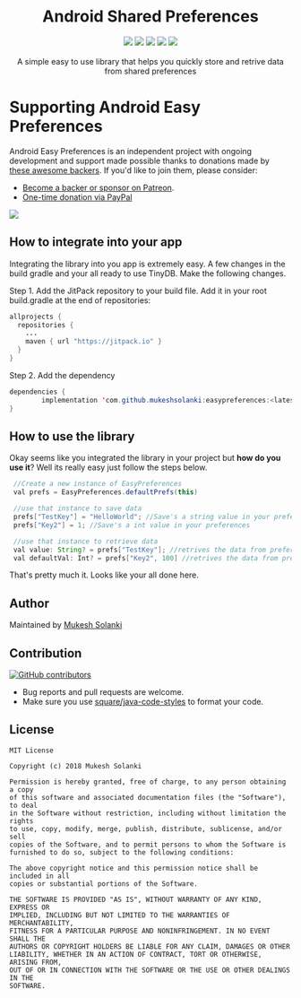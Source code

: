 <h1 align="center">Android Shared Preferences</h1>
<p align="center">
  <a class="badge-align" href="https://www.codacy.com/app/mukeshsolanki/easypreferences?utm_source=github.com&amp;utm_medium=referral&amp;utm_content=mukeshsolanki/easypreferences&amp;utm_campaign=Badge_Grade"><img src="https://api.codacy.com/project/badge/Grade/4829a852b0284e91ac2c1394519a5c1e"/></a>
  <a href="https://jitpack.io/#mukeshsolanki/easypreferences"> <img src="https://jitpack.io/v/mukeshsolanki/easypreferences/month.svg" /></a>
  <a href="https://jitpack.io/#mukeshsolanki/easypreferences"> <img src="https://jitpack.io/v/mukeshsolanki/easypreferences.svg" /></a>
  <a href="https://circleci.com/gh/mukeshsolanki/easypreferences/tree/master"> <img src="https://circleci.com/gh/mukeshsolanki/easypreferences/tree/master.svg?style=shield" /></a>
  <a href="https://opensource.org/licenses/MIT"><img src="https://img.shields.io/badge/License-MIT-blue.svg"/></a>
  <br /><br />
  A simple easy to use library that helps you quickly store and retrive data from shared preferences
</p>

# Supporting Android Easy Preferences

Android Easy Preferences is an independent project with ongoing development and support made possible thanks to donations made by [these awesome backers](BACKERS.md#sponsors). If you'd like to join them, please consider:

  - [Become a backer or sponsor on Patreon](https://www.patreon.com/mukeshsolanki).
  - [One-time donation via PayPal](https://www.paypal.me/mukeshsolanki)

<a href="https://www.patreon.com/bePatron?c=935498" alt="Become a Patron"><img src="https://c5.patreon.com/external/logo/become_a_patron_button.png" /></a>

## How to integrate into your app

Integrating the library into you app is extremely easy. A few changes in the build gradle and your all ready to use TinyDB. Make the following changes.

Step 1. Add the JitPack repository to your build file. Add it in your root build.gradle at the end of repositories:

```java
allprojects {
  repositories {
    ...
    maven { url "https://jitpack.io" }
  }
}
```
Step 2. Add the dependency

```java
dependencies {
        implementation 'com.github.mukeshsolanki:easypreferences:<latest-version>'
}
```

## How to use the library
Okay seems like you integrated the library in your project but **how do you use it**? Well its really easy just follow the steps below.

```java
 //Create a new instance of EasyPreferences
 val prefs = EasyPreferences.defaultPrefs(this)

 //use that instance to save data
 prefs["TestKey"] = "HelloWorld"; //Save's a string value in your preferences
 prefs["Key2"] = 1; //Save's a int value in your preferences

 //use that instance to retrieve data
 val value: String? = prefs["TestKey"]; //retrives the data from preferences
 val defaultVal: Int? = prefs["Key2", 100] //retrives the data from preferences or default values if it does not exists
```
That's pretty much it. Looks like your all done here.

## Author
Maintained by [Mukesh Solanki](https://www.github.com/mukeshsolanki)

## Contribution
[![GitHub contributors](https://img.shields.io/github/contributors/mukeshsolanki/easypreferences.svg)](https://github.com/mukeshsolanki/easypreferences/graphs/contributors)

  - Bug reports and pull requests are welcome.
  - Make sure you use [square/java-code-styles](https://github.com/square/java-code-styles) to format your code.

  ## License
  ```
  MIT License

  Copyright (c) 2018 Mukesh Solanki

  Permission is hereby granted, free of charge, to any person obtaining a copy
  of this software and associated documentation files (the "Software"), to deal
  in the Software without restriction, including without limitation the rights
  to use, copy, modify, merge, publish, distribute, sublicense, and/or sell
  copies of the Software, and to permit persons to whom the Software is
  furnished to do so, subject to the following conditions:

  The above copyright notice and this permission notice shall be included in all
  copies or substantial portions of the Software.

  THE SOFTWARE IS PROVIDED "AS IS", WITHOUT WARRANTY OF ANY KIND, EXPRESS OR
  IMPLIED, INCLUDING BUT NOT LIMITED TO THE WARRANTIES OF MERCHANTABILITY,
  FITNESS FOR A PARTICULAR PURPOSE AND NONINFRINGEMENT. IN NO EVENT SHALL THE
  AUTHORS OR COPYRIGHT HOLDERS BE LIABLE FOR ANY CLAIM, DAMAGES OR OTHER
  LIABILITY, WHETHER IN AN ACTION OF CONTRACT, TORT OR OTHERWISE, ARISING FROM,
  OUT OF OR IN CONNECTION WITH THE SOFTWARE OR THE USE OR OTHER DEALINGS IN THE
  SOFTWARE.
  ```

